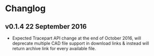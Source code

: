 # Changlog

## v0.1.4 22 September 2016

  - Expected Tracepart API change at the end of October 2016, will deprecate
    multiple CAD file support in download links & instead will return archive
    link for every available file.

